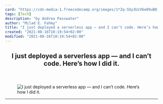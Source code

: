 ```yaml
---
card: "https://cdn-media-1.freecodecamp.org/images/1*Zq-SUy3UzV6e09uBD_c8PQ.jpeg"
tags: [Tech]
description: "by Andrea Passwater"
author: "Milad E. Fahmy"
title: "I just deployed a serverless app — and I can’t code. Here’s how I did it."
created: "2021-08-16T10:19:54+02:00"
modified: "2021-08-16T10:19:54+02:00"
---
```

<div class="site-wrapper">
<main id="site-main" class="site-main outer">
<div class="inner">
<article class="post-full post tag-tech tag-nodejs tag-web-development tag-programming tag-writing ">
<header class="post-full-header">
<h1 class="post-full-title">I just deployed a serverless app — and I can’t code. Here’s how I did it.</h1>
</header>
<figure class="post-full-image">
<picture>
<source media="(max-width: 700px)" sizes="1px" srcset="data:image/gif;base64,R0lGODlhAQABAIAAAAAAAP///yH5BAEAAAAALAAAAAABAAEAAAIBRAA7 1w">
<source media="(min-width: 701px)" sizes="(max-width: 800px) 400px,
(max-width: 1170px) 700px,
1400px" srcset="https://cdn-media-1.freecodecamp.org/images/1*Zq-SUy3UzV6e09uBD_c8PQ.jpeg 300w,
https://cdn-media-1.freecodecamp.org/images/1*Zq-SUy3UzV6e09uBD_c8PQ.jpeg 600w,
https://cdn-media-1.freecodecamp.org/images/1*Zq-SUy3UzV6e09uBD_c8PQ.jpeg 1000w,
https://cdn-media-1.freecodecamp.org/images/1*Zq-SUy3UzV6e09uBD_c8PQ.jpeg 2000w">
<img onerror="this.style.display='none'" src="https://cdn-media-1.freecodecamp.org/images/1*Zq-SUy3UzV6e09uBD_c8PQ.jpeg" alt="I just deployed a serverless app — and I can’t code. Here’s how I did it.">
</picture>
</figure>
<section class="post-full-content">
<div class="post-content medium-migrated-article">
</div>
<hr>
</section>
</article>
</div>
</main>
</div>
<!-- Google Tag Manager (noscript) -->
<!-- End Google Tag Manager (noscript) -->
